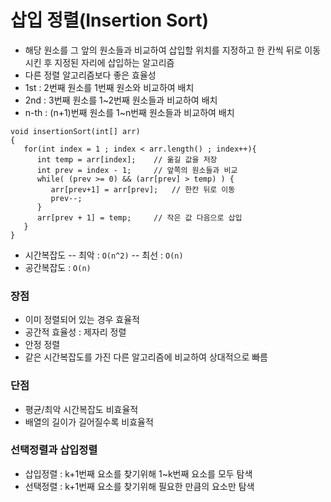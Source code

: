 # 삽입 정렬(Insertion Sort)
- 해당 원소를 그 앞의 원소들과 비교하여 삽입할 위치를 지정하고 한 칸씩 뒤로 이동시킨 후 지정된 자리에 삽입하는 알고리즘
- 다른 정렬 알고리즘보다 좋은 효율성
- 1st : 2번째 원소를 1번째 원소와 비교하여 배치
- 2nd : 3번째 원소를 1~2번째 원소들과 비교하여 배치
- n-th : (n+1)번째 원소를 1~n번째 원소들과 비교하여 배치
```
void insertionSort(int[] arr)
{
   for(int index = 1 ; index < arr.length() ; index++){
      int temp = arr[index];    // 옮길 값을 저장
      int prev = index - 1;     // 앞쪽의 원소들과 비교
      while( (prev >= 0) && (arr[prev] > temp) ) {
         arr[prev+1] = arr[prev];   // 한칸 뒤로 이동
         prev--;    
      }
      arr[prev + 1] = temp;     // 작은 값 다음으로 삽입
   }
}
```
- 시간복잡도
-- 최악 : `O(n^2)`
-- 최선 : `O(n)`
- 공간복잡도 : `O(n)`

### 장점
- 이미 정렬되어 있는 경우 효율적
- 공간적 효율성 : 제자리 정렬
- 안정 정렬
- 같은 시간복잡도를 가진 다른 알고리즘에 비교하여 상대적으로 빠름

### 단점
- 평균/최악 시간복잡도 비효율적
- 배열의 길이가 길어질수록 비효율적

### 선택정렬과 삽입정렬
- 삽입정렬 : k+1번째 요소를 찾기위해 1~k번째 요소를 모두 탐색
- 선택정렬 : k+1번째 요소를 찾기위해 필요한 만큼의 요소만 탐색

